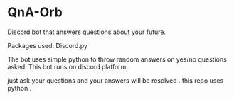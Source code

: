 # QnA-Orb
Discord bot that answers questions about your future.


Packages used: Discord.py

The bot uses simple python to throw random answers on yes/no questions asked.
This bot runs on discord platform.

just ask your questions and your answers will be resolved .
this repo uses python .  
